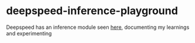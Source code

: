# deepspeed-inference-playground


Deepspeed has an inference module seen [here](https://deepspeed.readthedocs.io/en/stable/inference-init.html), documenting my learnings and experimenting
